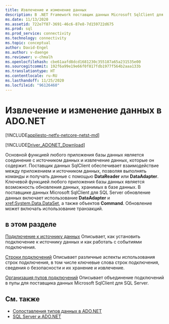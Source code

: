 ```yaml
---
title: Извлечение и изменение данных
description: В .NET Framework поставщик данных Microsoft SqlClient для SQL Server выступает в качестве моста между приложением и источником данных для считывания и обновления данных.
ms.date: 11/13/2020
ms.assetid: 722e7f87-3691-46c6-87e8-7d159722d675
ms.prod: sql
ms.prod_service: connectivity
ms.technology: connectivity
ms.topic: conceptual
author: David-Engel
ms.author: v-daenge
ms.reviewer: v-chmalh
ms.openlocfilehash: cbe61aafd8dcd1681230c355187a65a231535e00
ms.sourcegitcommit: 192f6a99e19e66f0f817fdb1977f564b2aaa133b
ms.translationtype: HT
ms.contentlocale: ru-RU
ms.lasthandoff: 11/25/2020
ms.locfileid: "96126460"
---
```

# <a name="retrieving-and-modifying-data-in-adonet"></a>Извлечение и изменение данных в ADO.NET

[!INCLUDE[appliesto-netfx-netcore-netst-md](../../includes/appliesto-netfx-netcore-netst-md.md)]

[!INCLUDE[Driver_ADONET_Download](../../includes/driver_adonet_download.md)]

Основной функцией любого приложения базы данных является соединение с источником данных и извлечение данных, которые он содержит. Поставщик данных SqlClient обеспечивает взаимодействие между приложением и источником данных, позволяя выполнять команды и получать данные с помощью **DataReader** или **DataAdapter**. Ключевой функцией любого приложения базы данных является возможность обновления данных, хранимых в базе данных. В поставщике данных Microsoft SqlClient для SQL Server обновление данных включает использование **DataAdapter** и <xref:System.Data.DataSet>, а также объектов **Command**. Обновление может включать использование транзакций.

## <a name="in-this-section"></a>в этом разделе

[Подключение к источнику данных](connecting-to-data-source.md) Описывает, как установить подключение к источнику данных и как работать с событиями подключения.

[Строки подключений](connection-strings.md) Описывает различные аспекты использования строк подключения, в том числе ключевые слова строк подключения, сведения о безопасности и их хранение и извлечение.

[Организация пулов подключений](connection-pooling.md) Описывает объединение подключений в пулы для поставщика данных Microsoft SqlClient для SQL Server.

## <a name="see-also"></a>См. также

- [Сопоставления типов данных в ADO.NET](data-type-mappings-ado-net.md)
- [SQL Server и ADO.NET](./sql/index.md)
